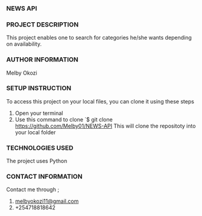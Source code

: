 ### NEWS API

### PROJECT DESCRIPTION
This project enables one to search for categories he/she wants depending on availability.

### AUTHOR INFORMATION
Melby Okozi

### SETUP INSTRUCTION
To access this project on your local files, you can clone it using these steps

1. Open your terminal
2. Use this command to clone `$ git clone  https://github.com/Melby01/NEWS-API This will clone the repositoty into your local folder

### TECHNOLOGIES USED
The project uses Python

### CONTACT INFORMATION
Contact me through ;
1. melbyokozi11@gmail.com
2. +254718818642
